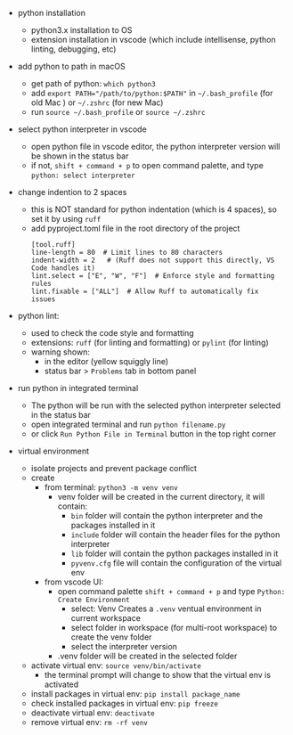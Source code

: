 * python installation
  - python3.x installation to OS
  - extension installation in vscode (which include intellisense, python linting, debugging, etc)
* add python to path in macOS
  - get path of python: `which python3`
  - add `export PATH="/path/to/python:$PATH"` in `~/.bash_profile` (for old Mac ) or `~/.zshrc` (for new Mac)
  - run `source ~/.bash_profile` or `source ~/.zshrc`
* select python interpreter in vscode
  - open python file in vscode editor, the python interpreter version will be shown in the status bar
  - if not, `shift + command + p` to open command palette, and type `python: select interpreter`
* change indention to 2 spaces
  - this is NOT standard for python indentation (which is 4 spaces), so set it by using `ruff`
  - add pyproject.toml file in the root directory of the project
      ```
      [tool.ruff]
      line-length = 80  # Limit lines to 80 characters
      indent-width = 2   # (Ruff does not support this directly, VS Code handles it)
      lint.select = ["E", "W", "F"]  # Enforce style and formatting rules
      lint.fixable = ["ALL"]  # Allow Ruff to automatically fix issues
      ```
* python lint:
  - used to check the code style and formatting
  - extensions:  `ruff` (for linting and formatting) or `pylint` (for linting)
  - warning shown:
    - in the editor (yellow squiggly line)
    - status bar > `Problems` tab in bottom panel
* run python in integrated terminal
  - The python will be run with the selected python interpreter selected in the status bar
  - open integrated terminal and run `python filename.py`
  - or click `Run Python File in Terminal` button in the top right corner

* virtual environment
  - isolate projects and prevent package conflict
  - create
    - from terminal: `python3 -m venv venv`
      - venv folder will be created in the current directory, it will contain:
        - `bin` folder will contain the python interpreter and the packages installed in it
        - `include` folder will contain the header files for the python interpreter
        - `lib` folder will contain the python packages installed in it
        - `pyvenv.cfg` file will contain the configuration of the virtual env
    - from vscode UI:
      - open command palette `shift + command + p` and type `Python: Create Environment`
        - select: Venv Creates a `.venv` ventual environment in current workspace
        - select folder in workspace (for multi-root workspace) to create the venv folder
        - select the interpreter version
      - .venv folder will be created in the selected folder
  - activate virtual env: `source venv/bin/activate`
    - the terminal prompt will change to show that the virtual env is activated
  - install packages in virtual env: `pip install package_name`
  - check installed packages in virtual env: `pip freeze`
  - deactivate virtual env: `deactivate`
  - remove virtual env: `rm -rf venv`